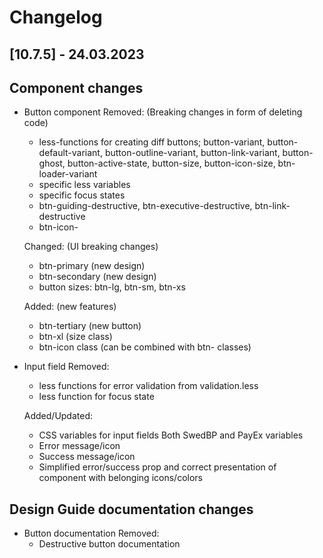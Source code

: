 # Changelog

## [10.7.5] - 24.03.2023

## Component changes
-   Button component
    Removed: (Breaking changes in form of deleting code)
    -   less-functions for creating diff buttons; button-variant, button-default-variant, button-outline-variant, button-link-variant, button-ghost, button-active-state, button-size, button-icon-size, btn-loader-variant
    -   specific less variables
    -   specific focus states
    -   btn-guiding-destructive, btn-executive-destructive, btn-link-destructive
    -   btn-icon-<size>
    
    Changed: (UI breaking changes)
    -   btn-primary (new design)
    -   btn-secondary (new design)
    -   button sizes: btn-lg, btn-sm, btn-xs

    Added: (new features)
    -   btn-tertiary (new button)
    -   btn-xl (size class)
    -   btn-icon class (can be combined with btn-<size> classes)

-   Input field
    Removed:
    -   less functions for error validation from validation.less
    -   less function for focus state

    Added/Updated:
    -   CSS variables for input fields Both SwedBP and PayEx variables
    -   Error message/icon
    -   Success message/icon
    -   Simplified error/success prop and correct presentation of component with belonging icons/colors

## Design Guide documentation changes
-   Button documentation
    Removed:
    -   Destructive button documentation
